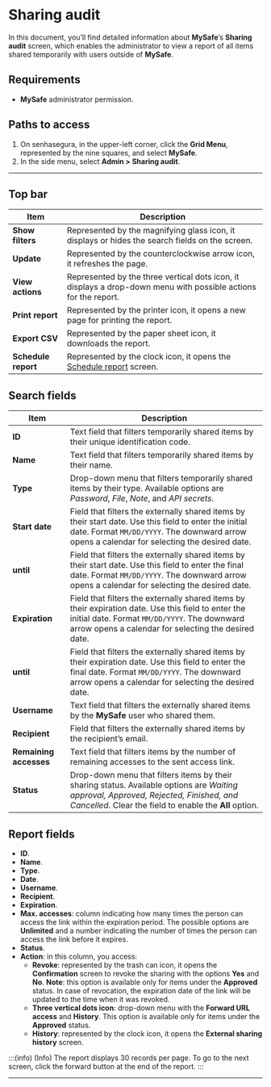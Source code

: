 # Sharing audit

In this document, you’ll find detailed information about **MySafe**’s **Sharing audit** screen, which enables the administrator to view a report of all items shared temporarily with users outside of **MySafe**.

## Requirements
- **MySafe** administrator permission.

## Paths to access
1. On senhasegura, in the upper-left corner, click the **Grid Menu**, represented by the nine squares, and select **MySafe**.
2. In the side menu, select **Admin > Sharing audit**.

---

## Top bar

| **Item**| **Description**|
|-----|-----|
| **Show filters**  | Represented by the magnifying glass icon, it displays or hides the search fields on the screen.|
| **Update**| Represented by the counterclockwise arrow icon, it refreshes the page.|
| **View actions**  | Represented by the three vertical dots icon, it displays a drop-down menu with possible actions for the report. |
| **Print report**| Represented by the printer icon, it opens a new page for printing the report.|
| **Export CSV**| Represented by the paper sheet icon, it downloads the report.|
| **Schedule report** | Represented by the clock icon, it opens the [Schedule report](/v3-33/docs/general-information-how-to-issue-download-and-schedule-device-reports) screen.|

## Search fields

| **Item**| **Description**|
|------|-----|
| **ID**| Text field that filters temporarily shared items by their unique identification code.|
| **Name**| Text field that filters temporarily shared items by their name.|
| **Type**| Drop-down menu that filters temporarily shared items by their type. Available options are *Password*, *File*, *Note*, and *API secrets*. |
| **Start date**| Field that filters the externally shared items by their start date. Use this field to enter the initial date. Format `MM/DD/YYYY`. The downward arrow opens a calendar for selecting the desired date. |
| **until**| Field that filters the externally shared items by their start date. Use this field to enter the final date. Format `MM/DD/YYYY`. The downward arrow opens a calendar for selecting the desired date. |
| **Expiration**| Field that filters the externally shared items by their expiration date. Use this field to enter the initial date. Format `MM/DD/YYYY`. The downward arrow opens a calendar for selecting the desired date. |
| **until**| Field that filters the externally shared items by their expiration date. Use this field to enter the final date. Format `MM/DD/YYYY`. The downward arrow opens a calendar for selecting the desired date. |
| **Username**| Text field that filters the externally shared items by the **MySafe** user who shared them.|
| **Recipient**| Field that filters the externally shared items by the recipient’s email.|
| **Remaining accesses** | Text field that filters items by the number of remaining accesses to the sent access link.|
| **Status**| Drop-down menu that filters items by their sharing status. Available options are *Waiting approval, Approved, Rejected, Finished, and Cancelled*. Clear the field to enable the **All** option. |

## Report fields

- **ID**.
- **Name**.
- **Type**.
- **Date**.
- **Username**.
- **Recipient**.
- **Expiration**.
- **Max. accesses**: column indicating how many times the person can access the link within the expiration period. The possible options are **Unlimited** and a number indicating the number of times the person can access the link before it expires.
- **Status**.
- **Action**: in this column, you access:
  - **Revoke**: represented by the trash can icon, it opens the **Confirmation** screen to revoke the sharing with the options **Yes** and **No**. 
**Note**: this option is available only for items under the **Approved** status. In case of revocation, the expiration date of the link will be updated to the time when it was revoked.
  - **Three vertical dots icon**: drop-down menu with the **Forward URL access** and **History**. This option is available only for items under the **Approved** status.
  - **History**: represented by the clock icon, it opens the **External sharing history** screen.

:::(info) (Info)
The report displays 30 records per page. To go to the next screen, click the forward button at the end of the report.
:::

---